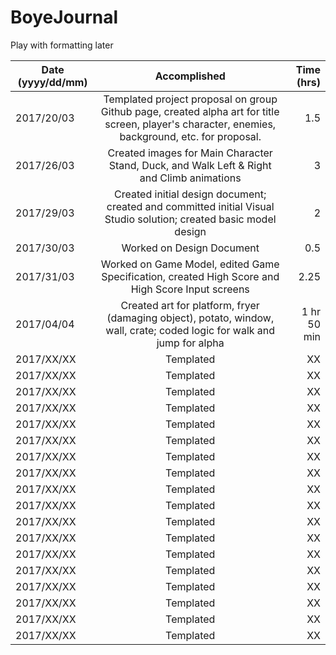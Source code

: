 # BoyeJournal

Play with formatting later

| Date (yyyy/dd/mm)        | Accomplished           | Time (hrs) |
| ------------------------ |:----------------------:| ----------:|
| 2017/20/03      | Templated project proposal on group Github page, created alpha art for title screen, player's character, enemies, background, etc. for proposal. | 1.5 |
| 2017/26/03      | Created images for Main Character Stand, Duck, and Walk Left & Right and Climb animations   | 3 |
| 2017/29/03      | Created initial design document; created and committed initial Visual Studio solution; created basic model design  | 2 |
| 2017/30/03      | Worked on Design Document  | 0.5 |
| 2017/31/03      | Worked on  Game Model, edited Game Specification, created High Score and High Score Input screens | 2.25 |
| 2017/04/04      | Created art for platform, fryer (damaging object), potato, window, wall, crate; coded logic for walk and jump for alpha  | 1 hr 50 min |
| 2017/XX/XX      | Templated  | XX |
| 2017/XX/XX      | Templated  | XX |
| 2017/XX/XX      | Templated  | XX |
| 2017/XX/XX      | Templated  | XX |
| 2017/XX/XX      | Templated  | XX |
| 2017/XX/XX      | Templated  | XX |
| 2017/XX/XX      | Templated  | XX |
| 2017/XX/XX      | Templated  | XX |
| 2017/XX/XX      | Templated  | XX |
| 2017/XX/XX      | Templated  | XX |
| 2017/XX/XX      | Templated  | XX |
| 2017/XX/XX      | Templated  | XX |
| 2017/XX/XX      | Templated  | XX |
| 2017/XX/XX      | Templated  | XX |
| 2017/XX/XX      | Templated  | XX |
| 2017/XX/XX      | Templated  | XX |
| 2017/XX/XX      | Templated  | XX |
| 2017/XX/XX      | Templated  | XX |
